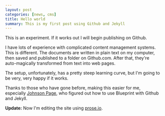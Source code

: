 ```yaml
---
layout: post
categories: [news, cms]
title: Hello world
summary: This is my first post using Github and Jekyll
---
```


This is an experiment. If it works out I will begin publishing on Github.

I have lots of experience with complicated content management systems. This is different. The documents are written in plain text on my computer, then saved and published to a folder on Github.com. After that, they're auto-magically transformed from text into web pages.

The setup, unfortunately, has a pretty steep learning curve, but I'm going to be very, very happy if it works.

Thanks to those who have gone before, making this easier for me, especially <a href="http://johnsonpage.org">Johnson Page</a>, who figured out how to use Blueprint with Github and Jekyll.

**Update:** Now I'm editing the site using [prose.io](http://prose.io).